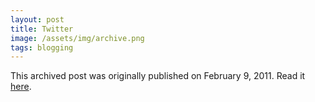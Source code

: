 ```yaml
---
layout: post
title: Twitter
image: /assets/img/archive.png
tags: blogging
---
```

This archived post was originally published on February 9, 2011. Read it [here](/alex.ciobanu.org/index4c66.html).
